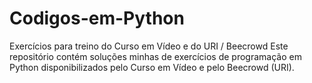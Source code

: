 # Codigos-em-Python
Exercícios para treino do Curso em Vídeo e do URI / Beecrowd
Este repositório contém soluções minhas de exercícios de programação em Python disponibilizados pelo Curso em Vídeo e pelo Beecrowd (URI). 

